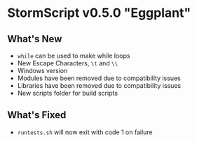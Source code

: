 # StormScript v0.5.0 "Eggplant"

## What's New
* `while` can be used to make while loops
* New Escape Characters, `\t` and `\\`
* Windows version
* Modules have been removed due to compatibility issues
* Libraries have been removed due to compatibility issues
* New scripts folder for build scripts

## What's Fixed
* `runtests.sh` will now exit with code 1 on failure